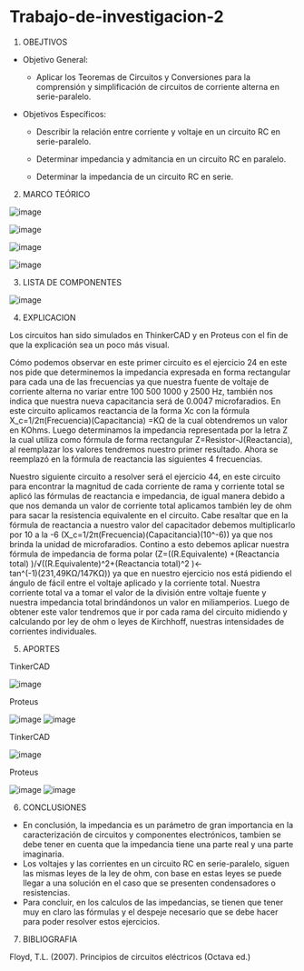 # Trabajo-de-investigacion-2

1. OBEJTIVOS

  * Objetivo General:
    
    - Aplicar los Teoremas de Circuitos y Conversiones para la comprensión y simplificación de circuitos de corriente alterna en serie-paralelo.
    
  * Objetivos Específicos:

    - Describir la relación entre corriente y voltaje en un circuito RC en serie-paralelo.
   
    - Determinar impedancia y admitancia en un circuito RC en paralelo.
   
    - Determinar la impedancia de un circuito RC en serie.

2. MARCO TEÓRICO

![image](https://user-images.githubusercontent.com/76132461/108800660-c60dc200-7561-11eb-89bc-fe25d29368df.png)

![image](https://user-images.githubusercontent.com/76132461/108800472-3cf68b00-7561-11eb-8f6e-928fd3792c5a.png)

![image](https://user-images.githubusercontent.com/76132461/108800143-5814cb00-7560-11eb-9299-56123756069b.png)

![image](https://user-images.githubusercontent.com/76132461/108800005-f05e8000-755f-11eb-8368-db60b723e61f.png)


3. LISTA DE COMPONENTES

  ![image](https://user-images.githubusercontent.com/76134214/108808757-4db0fc00-7575-11eb-8b19-602b6cb67d77.png)

4. EXPLICACION

 Los circuitos han sido simulados en ThinkerCAD y en Proteus con el fin de que la explicación sea un poco más visual.

Cómo podemos observar en este primer circuito es el ejercicio 24 en este nos pide que determinemos la impedancia expresada en forma rectangular para cada una de las frecuencias ya que nuestra fuente de voltaje de corriente alterna no variar entre 100 500 1000 y 2500 Hz, también nos indica que nuestra nueva capacitancia será de 0.0047 microfaradios. En este circuito aplicamos reactancia de la forma Xc con la fórmula X_c=1/2π(Frecuencia)(Capacitancia) =ΚΩ de la cual obtendremos un valor en KOhms. Luego determinamos la impedancia representada por la letra Z la cual utiliza como fórmula de forma rectangular Z=Resistor-J(Reactancia), al reemplazar los valores tendremos nuestro primer resultado. Ahora se reemplazó en la fórmula de reactancia las siguientes 4 frecuencias.

Nuestro siguiente circuito a resolver será el ejercicio 44, en este circuito para encontrar la magnitud de cada corriente de rama y corriente total se aplicó  las fórmulas de reactancia e impedancia, de igual manera debido a que nos demanda un valor de corriente total aplicamos también ley de ohm para sacar la resistencia equivalente en el circuito. Cabe resaltar que en la fórmula de reactancia a nuestro valor del capacitador debemos multiplicarlo por 10 a la -6 (X_c=1/2π(Frecuencia)(Capacitancia)(10^-6)) ya que nos brinda la unidad de microfaradios. Contino a esto debemos aplicar nuestra fórmula de impedancia de forma polar (Z=((R.Equivalente) +(Reactancia total) )/√((R.Equivalente)^2+(Reactancia total)^2 )<-tan^(-1)⁡(231,49ΚΩ/147ΚΩ)) ya que en nuestro ejercicio nos está pidiendo el ángulo de fácil entre el voltaje aplicado y la corriente total. Nuestra corriente total va a tomar el valor de la división entre voltaje fuente y nuestra impedancia total brindándonos un valor en miliamperios. Luego de obtener este valor tendremos que ir por cada rama del circuito midiendo y calculando por ley de ohm o leyes de Kirchhoff, nuestras intensidades de corrientes individuales.

5. APORTES

TinkerCAD

![image](https://user-images.githubusercontent.com/76134214/108809102-227adc80-7576-11eb-8c9d-cf2e4b0a7287.png)

Proteus

![image](https://user-images.githubusercontent.com/76134214/108809109-2575cd00-7576-11eb-8535-b02bc0a7559c.png) ![image](https://user-images.githubusercontent.com/76134214/108810851-0842fd80-757a-11eb-88ff-793c568db236.png)


TinkerCAD

![image](https://user-images.githubusercontent.com/76134214/108809123-29a1ea80-7576-11eb-8be9-f8b31b0191c7.png)

Proteus

![image](https://user-images.githubusercontent.com/76134214/108809129-2d357180-7576-11eb-9db0-1c4f3f11e77b.png) ![image](https://user-images.githubusercontent.com/76134214/108850297-368fff80-75b1-11eb-8e2d-18a4e3f91af9.png)

6. CONCLUSIONES
 - En conclusión, la impedancia es un parámetro de gran importancia en la caracterización de circuitos y componentes electrónicos, tambien se debe tener en cuenta que la impedancia tiene una parte real y una parte imaginaria.
 - Los voltajes y las corrientes en un circuito RC en serie-paralelo, siguen las mismas leyes de la ley de ohm, con base en estas leyes se puede llegar a una solución en el caso que se presenten condensadores o resistencias.
 - Para concluir, en los calculos de las impedancias, se tienen que tener muy en claro las fórmulas y el despeje necesario que se debe hacer para poder resolver estos ejercicios.
 
7. BIBLIOGRAFIA

 Floyd, T.L. (2007). Principios de circuitos eléctricos (Octava ed.)



